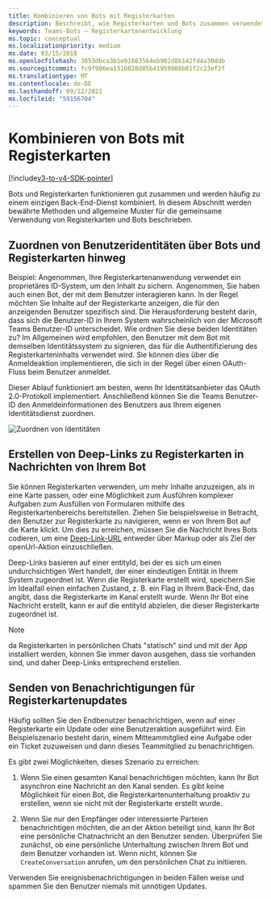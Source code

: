 ```yaml
---
title: Kombinieren von Bots mit Registerkarten
description: Beschreibt, wie Registerkarten und Bots zusammen verwendet werden
keywords: Teams-Bots – Registerkartenentwicklung
ms.topic: conceptual
ms.localizationpriority: medium
ms.date: 03/15/2018
ms.openlocfilehash: 3053dbca3b1e91683564eb902d8b142fd4a30ddb
ms.sourcegitcommit: fc9f906ea1316028d85b41959980b81f2c23ef2f
ms.translationtype: MT
ms.contentlocale: de-DE
ms.lasthandoff: 09/12/2021
ms.locfileid: "59156704"
---
```

# <a name="combine-bots-with-tabs"></a>Kombinieren von Bots mit Registerkarten

[!include[v3-to-v4-SDK-pointer](~/includes/v3-to-v4-pointer-bots.md)]

Bots und Registerkarten funktionieren gut zusammen und werden häufig zu einem einzigen Back-End-Dienst kombiniert. In diesem Abschnitt werden bewährte Methoden und allgemeine Muster für die gemeinsame Verwendung von Registerkarten und Bots beschrieben.

## <a name="associating-user-identities-across-bot-and-tab"></a>Zuordnen von Benutzeridentitäten über Bots und Registerkarten hinweg

Beispiel: Angenommen, Ihre Registerkartenanwendung verwendet ein proprietäres ID-System, um den Inhalt zu sichern. Angenommen, Sie haben auch einen Bot, der mit dem Benutzer interagieren kann. In der Regel möchten Sie Inhalte auf der Registerkarte anzeigen, die für den anzeigenden Benutzer spezifisch sind. Die Herausforderung besteht darin, dass sich die Benutzer-ID in Ihrem System wahrscheinlich von der Microsoft Teams Benutzer-ID unterscheidet. Wie ordnen Sie diese beiden Identitäten zu?
Im Allgemeinen wird empfohlen, den Benutzer mit dem Bot mit demselben Identitätssystem zu signieren, das für die Authentifizierung des Registerkarteninhalts verwendet wird. Sie können dies über die Anmeldeaktion implementieren, die sich in der Regel über einen OAuth-Fluss beim Benutzer anmeldet.

Dieser Ablauf funktioniert am besten, wenn Ihr Identitätsanbieter das OAuth 2.0-Protokoll implementiert. Anschließend können Sie die Teams Benutzer-ID den Anmeldeinformationen des Benutzers aus Ihrem eigenen Identitätsdienst zuordnen.

   ![Zuordnen von Identitäten](~/assets/images/bots/associating_contexts.png)

## <a name="constructing-deep-links-to-tabs-in-messages-from-your-bot"></a>Erstellen von Deep-Links zu Registerkarten in Nachrichten von Ihrem Bot

Sie können Registerkarten verwenden, um mehr Inhalte anzuzeigen, als in eine Karte passen, oder eine Möglichkeit zum Ausführen komplexer Aufgaben zum Ausfüllen von Formularen mithilfe des Registerkartenbereichs bereitstellen. Ziehen Sie beispielsweise in Betracht, den Benutzer zur Registerkarte zu navigieren, wenn er von Ihrem Bot auf die Karte klickt. Um dies zu erreichen, müssen Sie die Nachricht Ihres Bots codieren, um eine [Deep-Link-URL](~/concepts/build-and-test/deep-links.md) entweder über Markup oder als Ziel der openUrl-Aktion einzuschließen.

Deep-Links basieren auf einer entityId, bei der es sich um einen undurchsichtigen Wert handelt, der einer eindeutigen Entität in Ihrem System zugeordnet ist. Wenn die Registerkarte erstellt wird, speichern Sie im Idealfall einen einfachen Zustand, z. B. ein Flag in Ihrem Back-End, das angibt, dass die Registerkarte im Kanal erstellt wurde. Wenn Ihr Bot eine Nachricht erstellt, kann er auf die entityId abzielen, die dieser Registerkarte zugeordnet ist.

> [!NOTE]
> da Registerkarten in persönlichen Chats "statisch" sind und mit der App installiert werden, können Sie immer davon ausgehen, dass sie vorhanden sind, und daher Deep-Links entsprechend erstellen.

## <a name="sending-notifications-for-tab-updates"></a>Senden von Benachrichtigungen für Registerkartenupdates

Häufig sollten Sie den Endbenutzer benachrichtigen, wenn auf einer Registerkarte ein Update oder eine Benutzeraktion ausgeführt wird. Ein Beispielszenario besteht darin, einem Mitteammitglied eine Aufgabe oder ein Ticket zuzuweisen und dann dieses Teammitglied zu benachrichtigen.

Es gibt zwei Möglichkeiten, dieses Szenario zu erreichen:

1. Wenn Sie einen gesamten Kanal benachrichtigen möchten, kann Ihr Bot asynchron eine Nachricht an den Kanal senden. Es gibt keine Möglichkeit für einen Bot, die Registerkartenunterhaltung proaktiv zu erstellen, wenn sie nicht mit der Registerkarte erstellt wurde.

2. Wenn Sie nur den Empfänger oder interessierte Parteien benachrichtigen möchten, die an der Aktion beteiligt sind, kann Ihr Bot eine persönliche Chatnachricht an den Benutzer senden. Überprüfen Sie zunächst, ob eine persönliche Unterhaltung zwischen Ihrem Bot und dem Benutzer vorhanden ist. Wenn nicht, können Sie `CreateConversation` anrufen, um den persönlichen Chat zu initiieren.

Verwenden Sie ereignisbenachrichtigungen in beiden Fällen weise und spammen Sie den Benutzer niemals mit unnötigen Updates.
